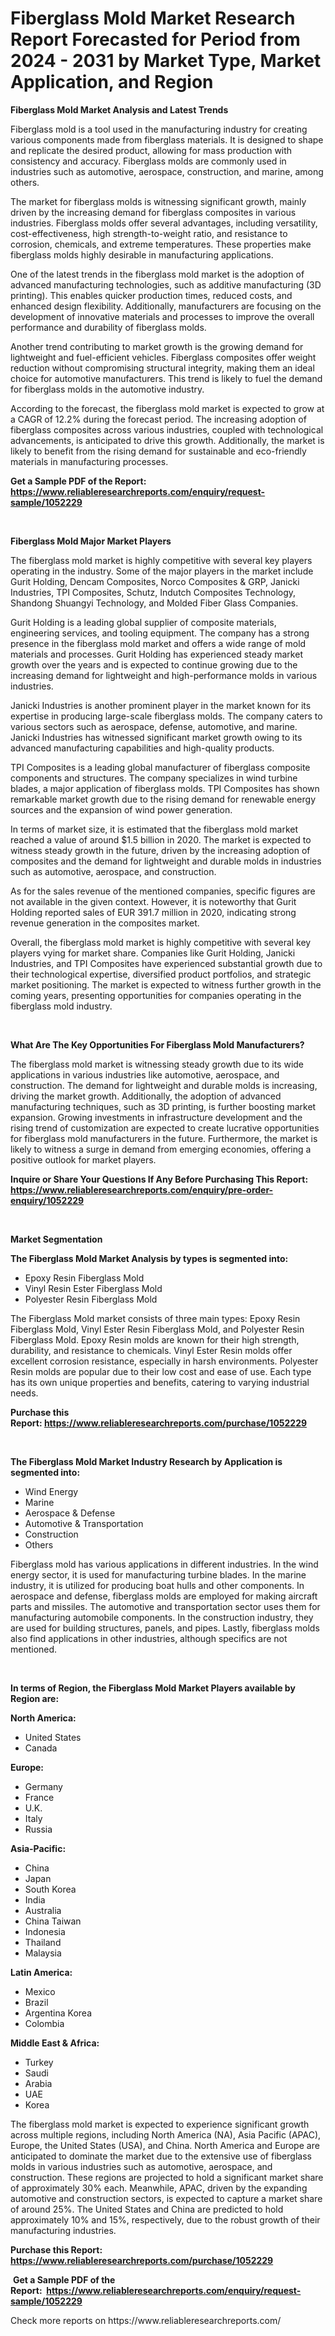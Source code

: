 <p><h1>Fiberglass Mold Market Research Report Forecasted for Period from 2024 -  2031 by Market Type, Market Application, and Region</h1></p><p><strong>Fiberglass Mold Market Analysis and Latest Trends</strong></p>
<p><p>Fiberglass mold is a tool used in the manufacturing industry for creating various components made from fiberglass materials. It is designed to shape and replicate the desired product, allowing for mass production with consistency and accuracy. Fiberglass molds are commonly used in industries such as automotive, aerospace, construction, and marine, among others.</p><p>The market for fiberglass molds is witnessing significant growth, mainly driven by the increasing demand for fiberglass composites in various industries. Fiberglass molds offer several advantages, including versatility, cost-effectiveness, high strength-to-weight ratio, and resistance to corrosion, chemicals, and extreme temperatures. These properties make fiberglass molds highly desirable in manufacturing applications.</p><p>One of the latest trends in the fiberglass mold market is the adoption of advanced manufacturing technologies, such as additive manufacturing (3D printing). This enables quicker production times, reduced costs, and enhanced design flexibility. Additionally, manufacturers are focusing on the development of innovative materials and processes to improve the overall performance and durability of fiberglass molds.</p><p>Another trend contributing to market growth is the growing demand for lightweight and fuel-efficient vehicles. Fiberglass composites offer weight reduction without compromising structural integrity, making them an ideal choice for automotive manufacturers. This trend is likely to fuel the demand for fiberglass molds in the automotive industry.</p><p>According to the forecast, the fiberglass mold market is expected to grow at a CAGR of 12.2% during the forecast period. The increasing adoption of fiberglass composites across various industries, coupled with technological advancements, is anticipated to drive this growth. Additionally, the market is likely to benefit from the rising demand for sustainable and eco-friendly materials in manufacturing processes.</p></p>
<p><strong>Get a Sample PDF of the Report:&nbsp; <a href="https://www.reliableresearchreports.com/enquiry/request-sample/1052229">https://www.reliableresearchreports.com/enquiry/request-sample/1052229</a></strong></p>
<p>&nbsp;</p>
<p><strong>Fiberglass Mold Major Market Players</strong></p>
<p><p>The fiberglass mold market is highly competitive with several key players operating in the industry. Some of the major players in the market include Gurit Holding, Dencam Composites, Norco Composites & GRP, Janicki Industries, TPI Composites, Schutz, Indutch Composites Technology, Shandong Shuangyi Technology, and Molded Fiber Glass Companies.</p><p>Gurit Holding is a leading global supplier of composite materials, engineering services, and tooling equipment. The company has a strong presence in the fiberglass mold market and offers a wide range of mold materials and processes. Gurit Holding has experienced steady market growth over the years and is expected to continue growing due to the increasing demand for lightweight and high-performance molds in various industries.</p><p>Janicki Industries is another prominent player in the market known for its expertise in producing large-scale fiberglass molds. The company caters to various sectors such as aerospace, defense, automotive, and marine. Janicki Industries has witnessed significant market growth owing to its advanced manufacturing capabilities and high-quality products.</p><p>TPI Composites is a leading global manufacturer of fiberglass composite components and structures. The company specializes in wind turbine blades, a major application of fiberglass molds. TPI Composites has shown remarkable market growth due to the rising demand for renewable energy sources and the expansion of wind power generation.</p><p>In terms of market size, it is estimated that the fiberglass mold market reached a value of around $1.5 billion in 2020. The market is expected to witness steady growth in the future, driven by the increasing adoption of composites and the demand for lightweight and durable molds in industries such as automotive, aerospace, and construction.</p><p>As for the sales revenue of the mentioned companies, specific figures are not available in the given context. However, it is noteworthy that Gurit Holding reported sales of EUR 391.7 million in 2020, indicating strong revenue generation in the composites market.</p><p>Overall, the fiberglass mold market is highly competitive with several key players vying for market share. Companies like Gurit Holding, Janicki Industries, and TPI Composites have experienced substantial growth due to their technological expertise, diversified product portfolios, and strategic market positioning. The market is expected to witness further growth in the coming years, presenting opportunities for companies operating in the fiberglass mold industry.</p></p>
<p>&nbsp;</p>
<p><strong>What Are The Key Opportunities For Fiberglass Mold Manufacturers?</strong></p>
<p><p>The fiberglass mold market is witnessing steady growth due to its wide applications in various industries like automotive, aerospace, and construction. The demand for lightweight and durable molds is increasing, driving the market growth. Additionally, the adoption of advanced manufacturing techniques, such as 3D printing, is further boosting market expansion. Growing investments in infrastructure development and the rising trend of customization are expected to create lucrative opportunities for fiberglass mold manufacturers in the future. Furthermore, the market is likely to witness a surge in demand from emerging economies, offering a positive outlook for market players.</p></p>
<p><strong>Inquire or Share Your Questions If Any Before Purchasing This Report: <a href="https://www.reliableresearchreports.com/enquiry/pre-order-enquiry/1052229">https://www.reliableresearchreports.com/enquiry/pre-order-enquiry/1052229</a></strong></p>
<p>&nbsp;</p>
<p><strong>Market Segmentation</strong></p>
<p><strong>The Fiberglass Mold Market Analysis by types is segmented into:</strong></p>
<p><ul><li>Epoxy Resin Fiberglass Mold</li><li>Vinyl Resin Ester Fiberglass Mold</li><li>Polyester Resin Fiberglass Mold</li></ul></p>
<p><p>The Fiberglass Mold market consists of three main types: Epoxy Resin Fiberglass Mold, Vinyl Ester Resin Fiberglass Mold, and Polyester Resin Fiberglass Mold. Epoxy Resin molds are known for their high strength, durability, and resistance to chemicals. Vinyl Ester Resin molds offer excellent corrosion resistance, especially in harsh environments. Polyester Resin molds are popular due to their low cost and ease of use. Each type has its own unique properties and benefits, catering to varying industrial needs.</p></p>
<p><strong>Purchase this Report:&nbsp;<a href="https://www.reliableresearchreports.com/purchase/1052229">https://www.reliableresearchreports.com/purchase/1052229</a></strong></p>
<p>&nbsp;</p>
<p><strong>The Fiberglass Mold Market Industry Research by Application is segmented into:</strong></p>
<p><ul><li>Wind Energy</li><li>Marine</li><li>Aerospace & Defense</li><li>Automotive & Transportation</li><li>Construction</li><li>Others</li></ul></p>
<p><p>Fiberglass mold has various applications in different industries. In the wind energy sector, it is used for manufacturing turbine blades. In the marine industry, it is utilized for producing boat hulls and other components. In aerospace and defense, fiberglass molds are employed for making aircraft parts and missiles. The automotive and transportation sector uses them for manufacturing automobile components. In the construction industry, they are used for building structures, panels, and pipes. Lastly, fiberglass molds also find applications in other industries, although specifics are not mentioned.</p></p>
<p>&nbsp;</p>
<p><strong>In terms of Region, the Fiberglass Mold Market Players available by Region are:</strong></p>
<p>
    <p> <strong> North America: </strong>
        <ul>
            <li>United States</li>
            <li>Canada</li>
        </ul>
        </p> 
    <p> <strong> Europe: </strong>
        <ul>
            <li>Germany</li>
            <li>France</li>
            <li>U.K.</li>
            <li>Italy</li>
            <li>Russia</li>
        </ul>
        </p> 
    <p> <strong> Asia-Pacific: </strong>
        <ul>
            <li>China</li>
            <li>Japan</li>
            <li>South Korea</li>
            <li>India</li>
            <li>Australia</li>
            <li>China Taiwan</li>
            <li>Indonesia</li>
            <li>Thailand</li>
            <li>Malaysia</li>
        </ul>
        </p> 
    <p> <strong> Latin America: </strong>
        <ul>
            <li>Mexico</li>
            <li>Brazil</li>
            <li>Argentina Korea</li>
            <li>Colombia</li>
        </ul>
        </p> 
    <p> <strong> Middle East & Africa: </strong>
        <ul>
            <li>Turkey</li>
            <li>Saudi</li>
            <li>Arabia</li>
            <li>UAE</li>
            <li>Korea</li>
        </ul>
    </p>
    </p>
<p><p>The fiberglass mold market is expected to experience significant growth across multiple regions, including North America (NA), Asia Pacific (APAC), Europe, the United States (USA), and China. North America and Europe are anticipated to dominate the market due to the extensive use of fiberglass molds in various industries such as automotive, aerospace, and construction. These regions are projected to hold a significant market share of approximately 30% each. Meanwhile, APAC, driven by the expanding automotive and construction sectors, is expected to capture a market share of around 25%. The United States and China are predicted to hold approximately 10% and 15%, respectively, due to the robust growth of their manufacturing industries.</p></p>
<p><strong>Purchase this Report: <a href="https://www.reliableresearchreports.com/purchase/1052229">https://www.reliableresearchreports.com/purchase/1052229</a></strong></p>
<p>&nbsp;<strong>Get a Sample PDF of the Report:&nbsp;&nbsp;<a href="https://www.reliableresearchreports.com/enquiry/request-sample/1052229">https://www.reliableresearchreports.com/enquiry/request-sample/1052229</a></strong></p>
<p><strong></strong></p>
<p>Check more reports on https://www.reliableresearchreports.com/</p>